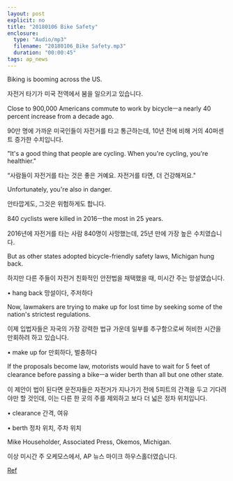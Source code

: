 ```yaml
---
layout: post
explicit: no
title: "20180106 Bike Safety"
enclosure:
  type: "Audio/mp3"
  filename: "20180106_Bike Safety.mp3"
  duration: "00:00:45"
tags: ap_news
---
```


Biking is booming across the US.

자전거 타기가 미국 전역에서 붐을 일으키고 있습니다.





Close to 900,000 Americans commute to work by bicycleㅡa nearly 40 percent increase from a decade ago.

90만 명에 가까운 미국인들이 자전거를 타고 통근하는데, 10년 전에 비해 거의 40퍼센트 증가한 수치입니다.





"It's a good thing that people are cycling. When you're cycling, you're healthier."

“사람들이 자전거를 타는 것은 좋은 거예요. 자전거를 타면, 더 건강해져요."





Unfortunately, you're also in danger.

안타깝게도, 그것은 위험하게도 합니다.







840 cyclists were killed in 2016ㅡthe most in 25 years.

2016년에 자전거를 타는 사람 840명이 사망했는데, 25년 만에 가장 높은 수치였습니다.





But as other states adopted bicycle-friendly safety laws, Michigan hung back.

하지만 다른 주들이 자전거 친화적인 안전법을 채택했을 때, 미시간 주는 망설였습니다.

• hang back 망설이다, 주저하다





Now, lawmakers are trying to make up for lost time by seeking some of the nation's strictest regulations.

이제 입법자들은 자국의 가장 강력한 법규 가운데 일부를 추구함으로써 허비한 시간을 만회하려 하고 있습니다.

• make up for 만회하다, 벌충하다





If the proposals become law, motorists would have to wait for 5 feet of clearance before passing a bikeㅡa wider berth than all but one other state.

이 제안이 법이 된다면 운전자들은 자전거가 지나가기 전에 5피트의 간격을 두고 기다려야만 할 것인데, 이는 다른 한 곳의 주를 제외하고 보다 더 넓은 정차 위치입니다.

• clearance 간격, 여유

• berth 정차 위치, 주차 위치





Mike Householder, Associated Press, Okemos, Michigan.

이상 미시간 주 오케모스에서, AP 뉴스 마이크 하우스홀더였습니다.



[Ref](http://www.hackers.co.kr/?c=s_eng/eng_contents/I_others_APnews&iframe=&uid=5561)

